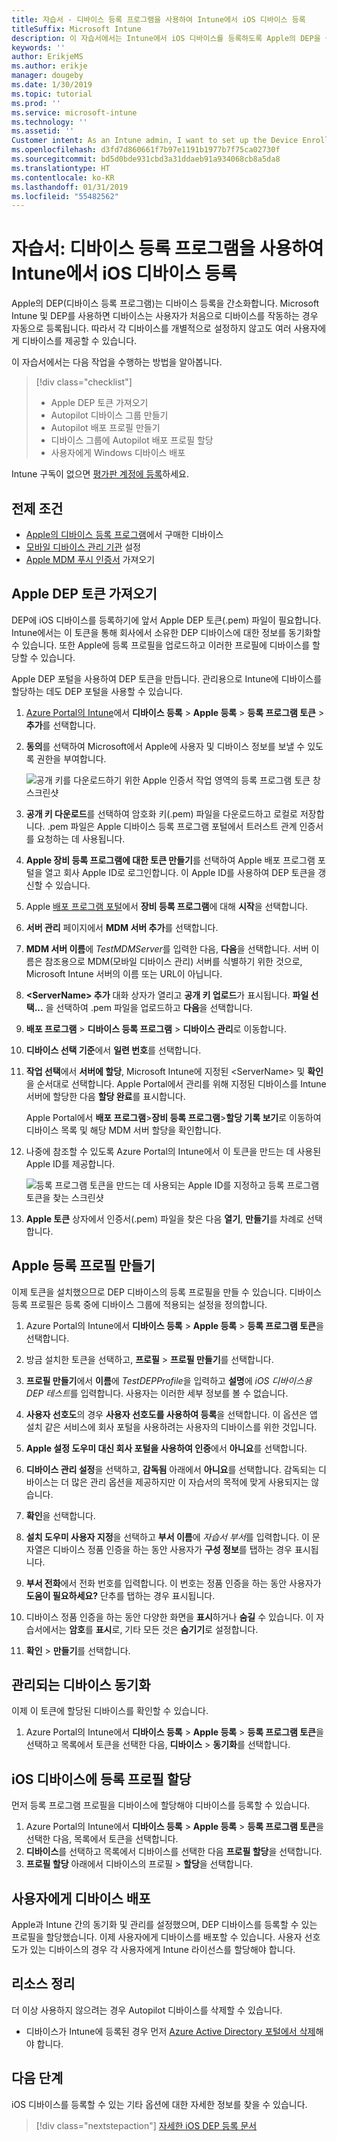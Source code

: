 ```yaml
---
title: 자습서 - 디바이스 등록 프로그램을 사용하여 Intune에서 iOS 디바이스 등록
titleSuffix: Microsoft Intune
description: 이 자습서에서는 Intune에서 iOS 디바이스를 등록하도록 Apple의 DEP을 설정합니다.
keywords: ''
author: ErikjeMS
ms.author: erikje
manager: dougeby
ms.date: 1/30/2019
ms.topic: tutorial
ms.prod: ''
ms.service: microsoft-intune
ms.technology: ''
ms.assetid: ''
Customer intent: As an Intune admin, I want to set up the Device Enrollment Program so that users can automatically enroll in Intune.
ms.openlocfilehash: d3fd7d860661f7b97e1191b1977b7f75ca02730f
ms.sourcegitcommit: bd5d0bde931cbd3a31ddaeb91a934068cb8a5da8
ms.translationtype: HT
ms.contentlocale: ko-KR
ms.lasthandoff: 01/31/2019
ms.locfileid: "55482562"
---
```

# <a name="tutorial-use-the-device-enrollment-program-to-enroll-ios-devices-in-intune"></a>자습서: 디바이스 등록 프로그램을 사용하여 Intune에서 iOS 디바이스 등록
Apple의 DEP(디바이스 등록 프로그램)는 디바이스 등록을 간소화합니다. Microsoft Intune 및 DEP를 사용하면 디바이스는 사용자가 처음으로 디바이스를 작동하는 경우 자동으로 등록됩니다. 따라서 각 디바이스를 개별적으로 설정하지 않고도 여러 사용자에게 디바이스를 제공할 수 있습니다. 

이 자습서에서는 다음 작업을 수행하는 방법을 알아봅니다.
> [!div class="checklist"]
> * Apple DEP 토큰 가져오기
> * Autopilot 디바이스 그룹 만들기
> * Autopilot 배포 프로필 만들기
> * 디바이스 그룹에 Autopilot 배포 프로필 할당
> * 사용자에게 Windows 디바이스 배포

Intune 구독이 없으면 [평가판 계정에 등록](free-trial-sign-up.md)하세요.

## <a name="prerequisites"></a>전제 조건
- [Apple의 디바이스 등록 프로그램](http://deploy.apple.com)에서 구매한 디바이스
- [모바일 디바이스 관리 기관](mdm-authority-set.md) 설정
- [Apple MDM 푸시 인증서](apple-mdm-push-certificate-get.md) 가져오기

## <a name="get-an-apple-dep-token"></a>Apple DEP 토큰 가져오기
DEP에 iOS 디바이스를 등록하기에 앞서 Apple DEP 토큰(.pem) 파일이 필요합니다. Intune에서는 이 토큰을 통해 회사에서 소유한 DEP 디바이스에 대한 정보를 동기화할 수 있습니다. 또한 Apple에 등록 프로필을 업로드하고 이러한 프로필에 디바이스를 할당할 수 있습니다.

Apple DEP 포털을 사용하여 DEP 토큰을 만듭니다. 관리용으로 Intune에 디바이스를 할당하는 데도 DEP 포털을 사용할 수 있습니다.

1. [Azure Portal의 Intune](https://aka.ms/intuneportal)에서 **디바이스 등록** > **Apple 등록** > **등록 프로그램 토큰** > **추가**를 선택합니다.

2. **동의**를 선택하여 Microsoft에서 Apple에 사용자 및 디바이스 정보를 보낼 수 있도록 권한을 부여합니다.

   ![공개 키를 다운로드하기 위한 Apple 인증서 작업 영역의 등록 프로그램 토큰 창 스크린샷](./media/device-enrollment-program-enroll-ios-newui/add-enrollment-program-token-pane.png)

3. **공개 키 다운로드**를 선택하여 암호화 키(.pem) 파일을 다운로드하고 로컬로 저장합니다. .pem 파일은 Apple 디바이스 등록 프로그램 포털에서 트러스트 관계 인증서를 요청하는 데 사용됩니다.

4. **Apple 장비 등록 프로그램에 대한 토큰 만들기**를 선택하여 Apple 배포 프로그램 포털을 열고 회사 Apple ID로 로그인합니다. 이 Apple ID를 사용하여 DEP 토큰을 갱신할 수 있습니다.

5.  Apple [배포 프로그램 포털](https://deploy.apple.com)에서 **장비 등록 프로그램**에 대해 **시작**을 선택합니다.

4. **서버 관리** 페이지에서 **MDM 서버 추가**를 선택합니다.

5. **MDM 서버 이름**에 *TestMDMServer*를 입력한 다음, **다음**을 선택합니다. 서버 이름은 참조용으로 MDM(모바일 디바이스 관리) 서버를 식별하기 위한 것으로, Microsoft Intune 서버의 이름 또는 URL이 아닙니다.

6. **&lt;ServerName&gt; 추가** 대화 상자가 열리고 **공개 키 업로드**가 표시됩니다. **파일 선택...** 을 선택하여 .pem 파일을 업로드하고 **다음**을 선택합니다.

6. **배포 프로그램** > **디바이스 등록 프로그램** > **디바이스 관리**로 이동합니다.
7. **디바이스 선택 기준**에서 **일련 번호**를 선택합니다. <!--ask Tiffany about this-->

8. **작업 선택**에서 **서버에 할당**, Microsoft Intune에 지정된 &lt;ServerName&gt; 및 **확인**을 순서대로 선택합니다. Apple Portal에서 관리를 위해 지정된 디바이스를 Intune 서버에 할당한 다음 **할당 완료**를 표시합니다.

   Apple Portal에서 **배포 프로그램**&gt;**장비 등록 프로그램**&gt;**할당 기록 보기**로 이동하여 디바이스 목록 및 해당 MDM 서버 할당을 확인합니다.

9. 나중에 참조할 수 있도록 Azure Portal의 Intune에서 이 토큰을 만드는 데 사용된 Apple ID를 제공합니다.

    ![등록 프로그램 토큰을 만드는 데 사용되는 Apple ID를 지정하고 등록 프로그램 토큰을 찾는 스크린샷](./media/device-enrollment-program-enroll-ios/image03.png)

10. **Apple 토큰** 상자에서 인증서(.pem) 파일을 찾은 다음 **열기**, **만들기**를 차례로 선택합니다. 

## <a name="create-an-apple-enrollment-profile"></a>Apple 등록 프로필 만들기
이제 토큰을 설치했으므로 DEP 디바이스의 등록 프로필을 만들 수 있습니다. 디바이스 등록 프로필은 등록 중에 디바이스 그룹에 적용되는 설정을 정의합니다.

1. Azure Portal의 Intune에서 **디바이스 등록** > **Apple 등록** > **등록 프로그램 토큰**을 선택합니다.

2. 방금 설치한 토큰을 선택하고, **프로필** > **프로필 만들기**를 선택합니다.

3. **프로필 만들기**에서 **이름**에 *TestDEPProfile*을 입력하고 **설명**에 *iOS 디바이스용 DEP 테스트*를 입력합니다. 사용자는 이러한 세부 정보를 볼 수 없습니다.

4. **사용자 선호도**의 경우 **사용자 선호도를 사용하여 등록**을 선택합니다. 이 옵션은 앱 설치 같은 서비스에 회사 포털을 사용하려는 사용자의 디바이스를 위한 것입니다.

5. **Apple 설정 도우미 대신 회사 포털을 사용하여 인증**에서 **아니요**를 선택합니다.

6. **디바이스 관리 설정**을 선택하고, **감독됨** 아래에서 **아니요**를 선택합니다. 감독되는 디바이스는 더 많은 관리 옵션을 제공하지만 이 자습서의 목적에 맞게 사용되지는 않습니다.

7. **확인**을 선택합니다.

8. **설치 도우미 사용자 지정**을 선택하고 **부서 이름**에 *자습서 부서*를 입력합니다. 이 문자열은 디바이스 정품 인증을 하는 동안 사용자가 **구성 정보**를 탭하는 경우 표시됩니다.

9. **부서 전화**에서 전화 번호를 입력합니다. 이 번호는 정품 인증을 하는 동안 사용자가 **도움이 필요하세요?** 단추를 탭하는 경우 표시됩니다.

10. 디바이스 정품 인증을 하는 동안 다양한 화면을 **표시**하거나 **숨길** 수 있습니다. 이 자습서에서는 **암호**를 **표시**로, 기타 모든 것은 **숨기기**로 설정합니다.

11. **확인** > **만들기**를 선택합니다.

## <a name="sync-managed-devices"></a>관리되는 디바이스 동기화

이제 이 토큰에 할당된 디바이스를 확인할 수 있습니다.

1. Azure Portal의 Intune에서 **디바이스 등록** > **Apple 등록** > **등록 프로그램 토큰**을 선택하고 목록에서 토큰을 선택한 다음, **디바이스** > **동기화**를 선택합니다.

## <a name="assign-an-enrollment-profile-to-ios-devices"></a>iOS 디바이스에 등록 프로필 할당

먼저 등록 프로그램 프로필을 디바이스에 할당해야 디바이스를 등록할 수 있습니다.

1. Azure Portal의 Intune에서 **디바이스 등록** > **Apple 등록** > **등록 프로그램 토큰**을 선택한 다음, 목록에서 토큰을 선택합니다.
2. **디바이스**를 선택하고 목록에서 디바이스를 선택한 다음 **프로필 할당**을 선택합니다.
3. **프로필 할당** 아래에서 디바이스의 프로필 &gt; **할당**을 선택합니다.

## <a name="distribute-devices-to-users"></a>사용자에게 디바이스 배포

Apple과 Intune 간의 동기화 및 관리를 설정했으며, DEP 디바이스를 등록할 수 있는 프로필을 할당했습니다. 이제 사용자에게 디바이스를 배포할 수 있습니다. 사용자 선호도가 있는 디바이스의 경우 각 사용자에게 Intune 라이선스를 할당해야 합니다.

## <a name="clean-up-resources"></a>리소스 정리

더 이상 사용하지 않으려는 경우 Autopilot 디바이스를 삭제할 수 있습니다.

- 디바이스가 Intune에 등록된 경우 먼저 [Azure Active Directory 포털에서 삭제](devices-wipe.md#delete-devices-from-the-azure-active-directory-portal)해야 합니다.

<!--ask tiffany how to do this-->

## <a name="next-steps"></a>다음 단계

iOS 디바이스를 등록할 수 있는 기타 옵션에 대한 자세한 정보를 찾을 수 있습니다.

> [!div class="nextstepaction"]
> [자세한 iOS DEP 등록 문서](device-enrollment-program-enroll-ios.md)